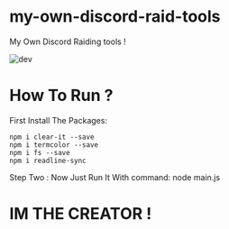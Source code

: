 # my-own-discord-raid-tools
My Own Discord Raiding tools !


![dev](https://6.top4top.net/p_1268f8e3y1.png)

# How To Run ?
First Install The Packages:
```
npm i clear-it --save
npm i termcolor --save
npm i fs --save
npm i readline-sync
```
Step Two : Now Just Run It With command: node main.js

# IM THE CREATOR !
